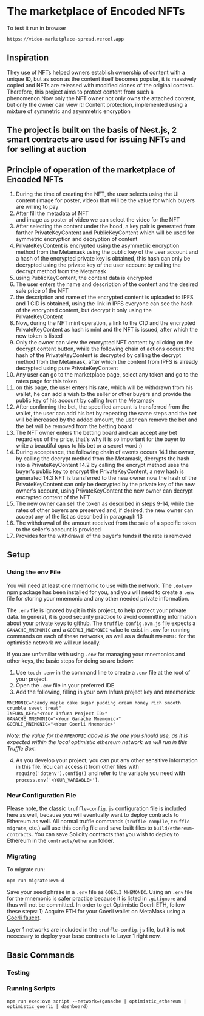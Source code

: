 # The marketplace of Encoded NFTs 
To test it run in browser
```
https://video-marketplace-spread.vercel.app
```

## Inspiration 
They use of NFTs helped owners establish ownership of content with a unique ID, but as soon as the content itself becomes popular, it is massively copied and NFTs are released with modified clones of the original content. Therefore, this project aims to protect content from such a phenomenon.Now only the NFT owner not only owns the attached content, but only the owner can view it! Content protection, implemented using a mixture of symmetric and asymmetric encryption
## The project is built on the basis of Nest.js, 2 smart contracts are used for issuing NFTs and for selling at auction
## Principle of operation of the marketplace of Encoded NFTs

1) During the time of creating the NFT, the user selects using the UI content (image for poster, video) that will be the value for which buyers are willing to pay
2) After fill the metadata of NFT  
and image as poster of video we can select the video for the NFT
2) After selecting the content under the hood, a key pair is generated from farther PrivateKeyContent and PublicKeyContent
which will be used for symmetric encryption and decryption of content
3) PrivateKeyContent is encrypted using the asymmetric encryption method from the Metamask using the public key of the user account and a hash of the encrypted private key is obtained, this hash can only be decrypted using the private key of the user account by calling the decrypt method from the Metamask
5) using PublicKeyContent, the content data is encrypted
6) The user enters the name and description of the content and the desired sale price of the NFT
7) the description and name of the encrypted content is uploaded to IPFS and 1 CID is obtained, using the link in IPFS everyone can see the hash of the encrypted content, but decrypt it only using the PrivateKeyContent
8) Now, during the NFT mint operation, a link to the CID and the encrypted PrivateKeyContent as hash is mint and the NFT is issued, after which the new token is listed
9) Only the owner can view the encrypted NFT content by clicking on the decrypt content button, while the following chain of actions occurs: the hash of the PrivateKeyContent is decrypted by calling the decrypt method from the Metamask, after which the content from IPFS is already decrypted using pure PrivateKeyContent
10) Any user can go to the marketplace page, select any token and go to the rates page
for this token
11) on this page, the user enters his rate, which will be withdrawn from his wallet, he can add a wish to the seller or other buyers and provide the public key of his account by calling from the Metamask
12) After confirming the bet, the specified amount is transferred from the wallet, the user can add his bet by repeating the same steps and the bet will be increased by the added amount, the user can remove the bet and the bet will be removed from the betting board
13) The NFT owner enters the betting board and can accept any bet regardless of the price, that's why it is so important for the buyer to write a beautiful opus to his bet or a secret word :)
14) During acceptance, the following chain of events occurs
14.1 the owner, by calling the decrypt method from the Metamask, decrypts the hash into a PrivateKeyContent
14.2 by calling the encrypt method uses the buyer's public key to encrypt the PrivateKeyContent, a new hash is generated
14.3 NFT is transferred to the new owner now the hash of the PrivateKeyContent can only be decrypted by the private key of the new owner's account, using PrivateKeyContent the new owner can decrypt encrypted content of the NFT
15) The new owner can  sell the token as described in steps 9-14, while the rates of other buyers are preserved and, if desired, the new owner can accept any of the list as described in paragraph 13
16) The withdrawal of the amount received from the sale of a specific token to the seller's account is provided
17) Provides for the withdrawal of the buyer's funds if the rate is removed


 
## Setup

### Using the env File

You will need at least one mnemonic to use with the network. The `.dotenv` npm package has been installed for you, and you will need to create a `.env` file for storing your mnemonic and any other needed private information.

The `.env` file is ignored by git in this project, to help protect your private data. In general, it is good security practice to avoid committing information about your private keys to github. The `truffle-config.ovm.js` file expects a `GANACHE_MNEMONIC` and a `GOERLI_MNEMONIC` value to exist in `.env` for running commands on each of these networks, as well as a default `MNEMONIC` for the optimistic network we will run locally.

If you are unfamiliar with using `.env` for managing your mnemonics and other keys, the basic steps for doing so are below:

1) Use `touch .env` in the command line to create a `.env` file at the root of your project.
2) Open the `.env` file in your preferred IDE
3) Add the following, filling in your own Infura project key and mnemonics:

```
MNEMONIC="candy maple cake sugar pudding cream honey rich smooth crumble sweet treat"
INFURA_KEY="<Your Infura Project ID>"
GANACHE_MNEMONIC="<Your Ganache Mnemonic>"
GOERLI_MNEMONIC="<Your Goerli Mnemonic>"
```

_Note: the value for the `MNEMONIC` above is the one you should use, as it is expected within the local optimistic ethereum network we will run in this Truffle Box._

4) As you develop your project, you can put any other sensitive information in this file. You can access it from other files with `require('dotenv').config()` and refer to the variable you need with `process.env['<YOUR_VARIABLE>']`.

### New Configuration File 

Please note, the classic `truffle-config.js` configuration file is included here as well, because you will eventually want to deploy contracts to Ethereum as well. All normal truffle commands (`truffle compile`, `truffle migrate`, etc.) will use this config file and save built files to `build/ethereum-contracts`. You can save Solidity contracts that you wish to deploy to Ethereum in the `contracts/ethereum` folder.
 
### Migrating

To migrate run:

```
npm run migrate:evm-d 
```

  Save your seed phrase in a `.env` file as `GOERLI_MNEMONIC`. Using an `.env` file for the mnemonic is safer practice because it is listed in `.gitignore` and thus will not be committed.
   In order to get Optimistic Goerli ETH, follow these steps:
    1) Acquire ETH for your Goerli wallet on MetaMask using a [Goerli faucet](https://faucet.paradigm.xyz/). 

Layer 1 networks are included in the `truffle-config.js` file, but it is not necessary to deploy your base contracts to Layer 1 right now.   
## Basic Commands
  

### Testing

 

### Running Scripts 
```
npm run exec:ovm script --network=(ganache | optimistic_ethereum | optimistic_goerli | dashboard)
```
 